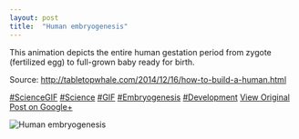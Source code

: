 ```yaml
---
layout: post
title:  "Human embryogenesis"
---
```


This animation depicts the entire human gestation period from zygote (fertilized egg) to full-grown baby ready for birth.   
  
Source: <http://tabletopwhale.com/2014/12/16/how-to-build-a-human.html>  
  
[#ScienceGIF](https://plus.google.com/s/%23ScienceGIF/posts) [#Science](https://plus.google.com/s/%23Science/posts) [#GIF](https://plus.google.com/s/%23GIF/posts) [#Embryogenesis](https://plus.google.com/s/%23Embryogenesis/posts) [#Development](https://plus.google.com/s/%23Development/posts)
[View Original Post on Google+](https://plus.google.com/+ColinSullender/posts/FJgP96ZYvUh)

![Human embryogenesis](https://i.imgur.com/ConSlej.gif)

